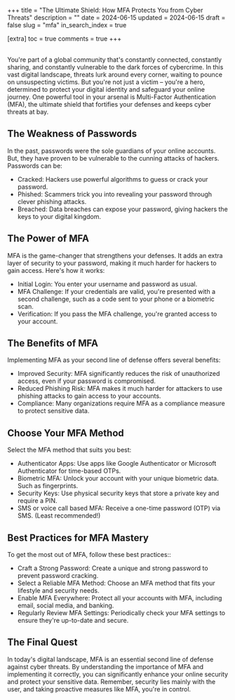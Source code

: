 +++
title = "The Ultimate Shield: How MFA Protects You from Cyber Threats"
description = ""
date = 2024-06-15
updated = 2024-06-15
draft = false
slug = "mfa"
in_search_index = true

[extra]
toc = true
comments = true
+++

<br>
You're part of a global community that's constantly connected, constantly sharing, and constantly vulnerable to the dark forces of cybercrime. In this vast digital landscape, threats lurk around every corner, waiting to pounce on unsuspecting victims. But you're not just a victim – you're a hero, determined to protect your digital identity and safeguard your online journey. One powerful tool in your arsenal is Multi-Factor Authentication (MFA), the ultimate shield that fortifies your defenses and keeps cyber threats at bay.

## The Weakness of Passwords
In the past, passwords were the sole guardians of your online accounts. But, they have proven to be vulnerable to the cunning attacks of hackers. Passwords can be:

- Cracked: Hackers use powerful algorithms to guess or crack your password.
- Phished: Scammers trick you into revealing your password through clever phishing attacks.
- Breached: Data breaches can expose your password, giving hackers the keys to your digital kingdom.

## The Power of MFA
MFA is the game-changer that strengthens your defenses. It adds an extra layer of security to your password, making it much harder for hackers to gain access. Here's how it works:

- Initial Login: You enter your username and password as usual.
- MFA Challenge: If your credentials are valid, you're presented with a second challenge, such as a code sent to your phone or a biometric scan.
- Verification: If you pass the MFA challenge, you're granted access to your account.

## The Benefits of MFA
Implementing MFA as your second line of defense offers several benefits:

- Improved Security: MFA significantly reduces the risk of unauthorized access, even if your password is compromised.
- Reduced Phishing Risk: MFA makes it much harder for attackers to use phishing attacks to gain access to your accounts.
- Compliance: Many organizations require MFA as a compliance measure to protect sensitive data.


## Choose Your MFA Method
Select the MFA method that suits you best:

- Authenticator Apps: Use apps like Google Authenticator or Microsoft Authenticator for time-based OTPs.
- Biometric MFA: Unlock your account with your unique biometric data. Such as fingerprints.
- Security Keys: Use physical security keys that store a private key and require a PIN.
- SMS or voice call based MFA: Receive a one-time password (OTP) via SMS. (Least recommended!)

## Best Practices for MFA Mastery
To get the most out of MFA, follow these best practices::

- Craft a Strong Password: Create a unique and strong password to prevent password cracking.
- Select a Reliable MFA Method: Choose an MFA method that fits your lifestyle and security needs.
- Enable MFA Everywhere: Protect all your accounts with MFA, including email, social media, and banking.
- Regularly Review MFA Settings: Periodically check your MFA settings to ensure they're up-to-date and secure.

## The Final Quest
In today's digital landscape, MFA is an essential second line of defense against cyber threats. By understanding the importance of MFA and implementing it correctly, you can significantly enhance your online security and protect your sensitive data. Remember, security lies mainly with the user, and taking proactive measures like MFA, you're in control.